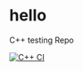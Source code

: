 # hello
C++ testing Repo

[![C++ CI](https://github.com/reembot/hello/actions/workflows/actions.yml/badge.svg)](https://github.com/reembot/hello/actions/workflows/actions.yml)
